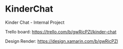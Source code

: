 ﻿KinderChat
===========

Kinder Chat - Internal Project

Trello board: https://trello.com/b/gwRicPZl/kinder-chat

Design Render: https://design.xamarin.com/b/gwRicPZl
